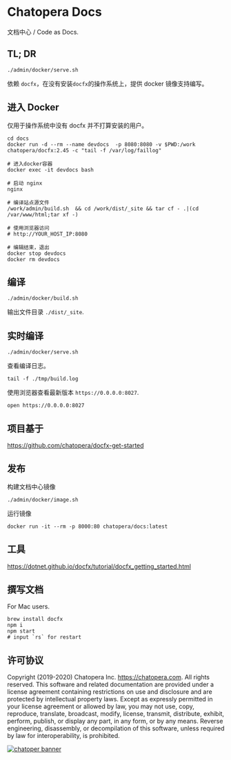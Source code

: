 # Chatopera Docs

文档中心 / Code as Docs.

## TL; DR

```
./admin/docker/serve.sh
```

依赖 `docfx`，在没有安装`docfx`的操作系统上，提供 docker 镜像支持编写。

## 进入 Docker

仅用于操作系统中没有 docfx 并不打算安装的用户。

```
cd docs
docker run -d --rm --name devdocs  -p 8080:8080 -v $PWD:/work chatopera/docfx:2.45 -c "tail -f /var/log/faillog"

# 进入docker容器
docker exec -it devdocs bash

# 启动 nginx
nginx

# 编译站点源文件
/work/admin/build.sh  && cd /work/dist/_site && tar cf - .|(cd /var/www/html;tar xf -)

# 使用浏览器访问
# http://YOUR_HOST_IP:8080

# 编辑结束，退出
docker stop devdocs
docker rm devdocs
```

## 编译

```
./admin/docker/build.sh
```

输出文件目录 `./dist/_site`.

## 实时编译

```
./admin/docker/serve.sh
```

查看编译日志。

```
tail -f ./tmp/build.log
```

使用浏览器查看最新版本 `https://0.0.0.0:8027`.

```
open https://0.0.0.0:8027
```

## 项目基于

https://github.com/chatopera/docfx-get-started

## 发布

构建文档中心镜像

```
./admin/docker/image.sh
```

运行镜像

```
docker run -it --rm -p 8000:80 chatopera/docs:latest
```

## 工具

https://dotnet.github.io/docfx/tutorial/docfx_getting_started.html

## 撰写文档

For Mac users.

```
brew install docfx
npm i
npm start
# input `rs` for restart
```

## 许可协议

Copyright (2019-2020) Chatopera Inc. <https://chatopera.com>. All rights reserved.
This software and related documentation are provided under a license agreement containing restrictions on use and disclosure and are protected by intellectual property laws.
Except as expressly permitted in your license agreement or allowed by law, you may not use, copy, reproduce, translate, broadcast, modify, license, transmit, distribute, exhibit, perform, publish, or display any part, in any form, or by any means. Reverse engineering, disassembly, or decompilation of this software, unless required by law for interoperability, is prohibited.

[![chatoper banner][co-banner-image]][co-url]

[co-banner-image]: https://user-images.githubusercontent.com/3538629/42383104-da925942-8168-11e8-8195-868d5fcec170.png
[co-url]: https://www.chatopera.com
